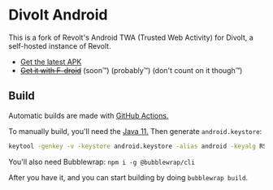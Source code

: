 # Divolt Android

This is a fork of Revolt's Android TWA (Trusted Web Activity) for Divolt, a self-hosted instance of Revolt.

- [Get the latest APK](https://github.com/ggtylerr/divolt-android/releases/latest)
- ~~[Get it with F-droid](#)~~ (soon™) (probably™) (don't count on it though™)

## Build

Automatic builds are made with [GitHub Actions.](https://github.com/ggtylerr/divolt-android/actions)

To manually build, you'll need the [Java 11.](https://adoptium.net/temurin/releases?version=11) Then generate `android.keystore`:

```sh
keytool -genkey -v -keystore android.keystore -alias android -keyalg RSA -keysize 2048 -validity 10000
```

You'll also need Bubblewrap: `npm i -g @bubblewrap/cli`

After you have it, and you can start building by doing `bubblewrap build`.
